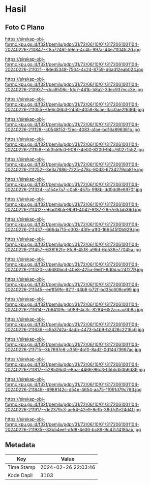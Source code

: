 # Hasil

## Foto C Plano

https://sirekap-obj-formc.kpu.go.id/f32f/pemilu/pdpr/31/72/06/10/01/3172061001104-20240226-210847--f8a7246f-59ea-4c4b-997a-44e71f04fc2d.jpg

https://sirekap-obj-formc.kpu.go.id/f32f/pemilu/pdpr/31/72/06/10/01/3172061001104-20240226-211021--8ded5348-7564-4c24-8759-d6ad12eab024.jpg

https://sirekap-obj-formc.kpu.go.id/f32f/pemilu/pdpr/31/72/06/10/01/3172061001104-20240226-210937--dca9506c-fdc7-441b-b8a2-3dec937ecc3e.jpg

https://sirekap-obj-formc.kpu.go.id/f32f/pemilu/pdpr/31/72/06/10/01/3172061001104-20240226-211055--0e6c06b3-2450-4058-8c5e-3ac0ae2f636b.jpg

https://sirekap-obj-formc.kpu.go.id/f32f/pemilu/pdpr/31/72/06/10/01/3172061001104-20240226-211128--c0548152-f2ec-4083-a1ae-bd16a896361b.jpg

https://sirekap-obj-formc.kpu.go.id/f32f/pemilu/pdpr/31/72/06/10/01/3172061001104-20240226-211159--b53559c0-9087-4e00-8200-94c760271552.jpg

https://sirekap-obj-formc.kpu.go.id/f32f/pemilu/pdpr/31/72/06/10/01/3172061001104-20240226-211252--3e3a7986-7225-478c-90d3-6734279da81e.jpg

https://sirekap-obj-formc.kpu.go.id/f32f/pemilu/pdpr/31/72/06/10/01/3172061001104-20240226-211324--a154e7a7-c0a8-457b-998b-dd0dd9e6970f.jpg

https://sirekap-obj-formc.kpu.go.id/f32f/pemilu/pdpr/31/72/06/10/01/3172061001104-20240226-211412--e6ad18b5-9b91-4042-9f87-29e7e3dab36d.jpg

https://sirekap-obj-formc.kpu.go.id/f32f/pemilu/pdpr/31/72/06/10/01/3172061001104-20240226-211437--666da715-c003-43fe-a1f0-169545f0b929.jpg

https://sirekap-obj-formc.kpu.go.id/f32f/pemilu/pdpr/31/72/06/10/01/3172061001104-20240226-211457--638f62fe-8fc8-45f8-a96d-6d538e77045a.jpg

https://sirekap-obj-formc.kpu.go.id/f32f/pemilu/pdpr/31/72/06/10/01/3172061001104-20240226-211520--a6680bcd-40e8-425a-9e61-8d0dac24f279.jpg

https://sirekap-obj-formc.kpu.go.id/f32f/pemilu/pdpr/31/72/06/10/01/3172061001104-20240226-211545--ee1f59fe-8211-44b8-b72f-bd35c609ce99.jpg

https://sirekap-obj-formc.kpu.go.id/f32f/pemilu/pdpr/31/72/06/10/01/3172061001104-20240226-211614--7b64109c-b089-4c3c-8284-652accac0b8a.jpg

https://sirekap-obj-formc.kpu.go.id/f32f/pemilu/pdpr/31/72/06/10/01/3172061001104-20240226-211636--c9a37d2a-4adb-4473-b4b9-b2428c2216c6.jpg

https://sirekap-obj-formc.kpu.go.id/f32f/pemilu/pdpr/31/72/06/10/01/3172061001104-20240226-211715--3b7697e6-a359-4bf0-8ad2-0d14d73667ac.jpg

https://sirekap-obj-formc.kpu.go.id/f32f/pemilu/pdpr/31/72/06/10/01/3172061001104-20240226-211817--528506d0-e8ba-4466-96c3-05b5d50b6d89.jpg

https://sirekap-obj-formc.kpu.go.id/f32f/pemilu/pdpr/31/72/06/10/01/3172061001104-20240226-211849--6988142c-d54e-4654-aa75-1f091d79c763.jpg

https://sirekap-obj-formc.kpu.go.id/f32f/pemilu/pdpr/31/72/06/10/01/3172061001104-20240226-211917--de2379c3-ae54-42e9-8efb-38d7d1e24d4f.jpg

https://sirekap-obj-formc.kpu.go.id/f32f/pemilu/pdpr/31/72/06/10/01/3172061001104-20240226-211935--33b54eef-dfd8-4e36-bc89-9c47c14185ab.jpg


## Metadata

| Key        | Value               |
| ---------- | ------------------- |
| Time Stamp | 2024-02-26 22:03:46 |
| Kode Dapil | 3103                |



